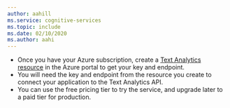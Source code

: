 ```yaml
---
author: aahill
ms.service: cognitive-services
ms.topic: include
ms.date: 02/10/2020
ms.author: aahi
---
```


* Once you have your Azure subscription, create a [Text Analytics resource](https://ms.portal.azure.com/#create/Microsoft.CognitiveServicesTextAnalytics) in the Azure portal to get your key and endpoint. 
* You will need the key and endpoint from the resource you create to connect your application to the Text Analytics API. 
* You can use the free pricing tier to try the service, and upgrade later to a paid tier for production.
